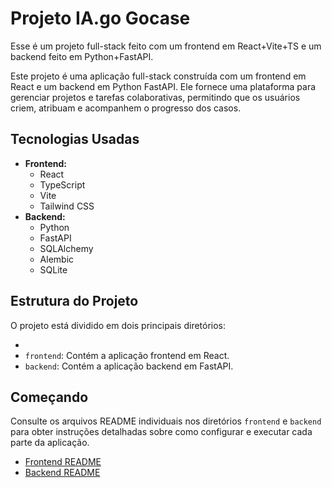 # Projeto IA.go Gocase

Esse é um projeto full-stack feito com um frontend em React+Vite+TS e um backend feito em Python+FastAPI.

Este projeto é uma aplicação full-stack construída com um frontend em React e um backend em Python FastAPI. Ele fornece uma plataforma para gerenciar projetos e tarefas colaborativas, permitindo que os usuários criem, atribuam e acompanhem o progresso dos casos.

## Tecnologias Usadas

- **Frontend:**
  - React
  - TypeScript
  - Vite
  - Tailwind CSS
- **Backend:**
  - Python
  - FastAPI
  - SQLAlchemy
  - Alembic
  - SQLite

## Estrutura do Projeto

O projeto está dividido em dois principais diretórios:

-
- `frontend`: Contém a aplicação frontend em React.
- `backend`: Contém a aplicação backend em FastAPI.

## Começando

Consulte os arquivos README individuais nos diretórios `frontend` e `backend` para obter instruções detalhadas sobre como configurar e executar cada parte da aplicação.

- [Frontend README](./frontend/README.md)
- [Backend README](./backend/README.md)
